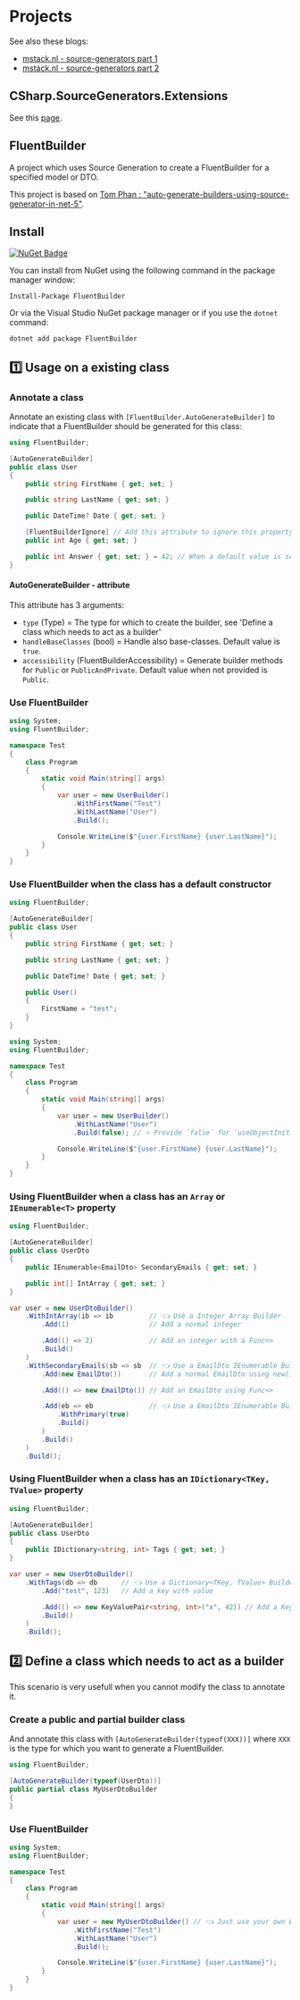 # Projects

See also these blogs:
- [mstack.nl - source-generators part 1](https://mstack.nl/blog/20210801-source-generators)
- [mstack.nl - source-generators part 2](https://mstack.nl/blog/20220801-source-generators-part2/)

## CSharp.SourceGenerators.Extensions
See this [page](https://github.com/StefH/FluentBuilder/tree/main/src-extensions).

## FluentBuilder
A project which uses Source Generation to create a FluentBuilder for a specified model or DTO.

This project is based on [Tom Phan : "auto-generate-builders-using-source-generator-in-net-5"](https://justsimplycode.com/2020/12/06/auto-generate-builders-using-source-generator-in-net-5/).

## Install
[![NuGet Badge](https://buildstats.info/nuget/FluentBuilder)](https://www.nuget.org/packages/FluentBuilder)

You can install from NuGet using the following command in the package manager window:

`Install-Package FluentBuilder`

Or via the Visual Studio NuGet package manager or if you use the `dotnet` command:

`dotnet add package FluentBuilder`

## :one: Usage on a existing class
### Annotate a class
Annotate an existing class with `[FluentBuilder.AutoGenerateBuilder]` to indicate that a FluentBuilder should be generated for this class:
``` c#
using FluentBuilder;

[AutoGenerateBuilder]
public class User
{
    public string FirstName { get; set; }

    public string LastName { get; set; }

    public DateTime? Date { get; set; }

    [FluentBuilderIgnore] // Add this attribute to ignore this property when generating a FluentBuilder.
    public int Age { get; set; }

    public int Answer { get; set; } = 42; // When a default value is set, this value is also set as default in the FluentBuilder.
}
```

#### AutoGenerateBuilder - attribute

This attribute has 3 arguments:
- `type` (Type) = The type for which to create the builder, see 'Define a class which needs to act as a builder'
- `handleBaseClasses` (bool) = Handle also base-classes. Default value is `true`.
- `accessibility` (FluentBuilderAccessibility) = Generate builder methods for `Public` or `PublicAndPrivate`. Default value when not provided is `Public`.

### Use FluentBuilder
``` c#
using System;
using FluentBuilder;

namespace Test
{
    class Program
    {
        static void Main(string[] args)
        {
            var user = new UserBuilder()
                .WithFirstName("Test")
                .WithLastName("User")
                .Build();

            Console.WriteLine($"{user.FirstName} {user.LastName}");
        }
    }
}
```

### Use FluentBuilder when the class has a default constructor
``` c#
using FluentBuilder;

[AutoGenerateBuilder]
public class User
{
    public string FirstName { get; set; }

    public string LastName { get; set; }

    public DateTime? Date { get; set; }

    public User()
    {
        FirstName = "test";
    }
}
```

``` c#
using System;
using FluentBuilder;

namespace Test
{
    class Program
    {
        static void Main(string[] args)
        {
            var user = new UserBuilder()
                .WithLastName("User")
                .Build(false); // ⭐ Provide `false` for `useObjectInitializer` here.

            Console.WriteLine($"{user.FirstName} {user.LastName}");
        }
    }
}
```

### Using FluentBuilder when a class has an `Array` or `IEnumerable<T>` property
``` c#
using FluentBuilder;

[AutoGenerateBuilder]
public class UserDto
{
    public IEnumerable<EmailDto> SecondaryEmails { get; set; }

    public int[] IntArray { get; set; }
}
```

``` c#
var user = new UserDtoBuilder()
    .WithIntArray(ib => ib         // 👈 Use a Integer Array Builder
        .Add(1)                    // Add a normal integer

        .Add(() => 2)              // Add an integer with a Func<>
        .Build()
    )
    .WithSecondaryEmails(sb => sb  // 👈 Use a EmailDto IEnumerable Builder
        .Add(new EmailDto())       // Add a normal EmailDto using new() constructor

        .Add(() => new EmailDto()) // Add an EmailDto using Func<>

        .Add(eb => eb              // 👈 Use a EmailDto IEnumerable Builder to add an EmailDto
            .WithPrimary(true)
            .Build()
        )
        .Build()
    )
    .Build();
```

### Using FluentBuilder when a class has an `IDictionary<TKey, TValue>` property
``` c#
using FluentBuilder;

[AutoGenerateBuilder]
public class UserDto
{
    public IDictionary<string, int> Tags { get; set; }
}
```

``` c#
var user = new UserDtoBuilder()
    .WithTags(db => db      // 👈 Use a Dictionary<TKey, TValue> Builder
        .Add("test", 123)   // Add a key with value

        .Add(() => new KeyValuePair<string, int>("x", 42)) // Add a KeyValuePair with a Func<>
        .Build()
    )
    .Build();
```

## :two: Define a class which needs to act as a builder
This scenario is very usefull when you cannot modify the class to annotate it.

### Create a public and partial builder class
And annotate this class with `[AutoGenerateBuilder(typeof(XXX))]` where `XXX` is the type for which you want to generate a FluentBuilder.
``` c#
using FluentBuilder;

[AutoGenerateBuilder(typeof(UserDto))]
public partial class MyUserDtoBuilder
{
}
```

### Use FluentBuilder
``` c#
using System;
using FluentBuilder;

namespace Test
{
    class Program
    {
        static void Main(string[] args)
        {
            var user = new MyUserDtoBuilder() // 👈 Just use your own Builder
                .WithFirstName("Test")
                .WithLastName("User")
                .Build();

            Console.WriteLine($"{user.FirstName} {user.LastName}");
        }
    }
}
```